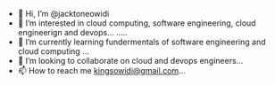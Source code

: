 - 👋 Hi, I’m @jacktoneowidi
- 👀 I’m interested in cloud computing, software engineering, cloud engineerign and devops... .....
- 🌱 I’m currently learning fundermentals of software engineering and cloud computing ...
- 💞️ I’m looking to collaborate on  cloud and devops engineers...
- 📫 How to reach me  kingsowidi@gmail.com...

<!---
jacktoneowidi/jacktoneowidi is a ✨ special ✨ repository because its `README.md` (this file) appears on your GitHub profile.
You can click the Preview link to take a look at your change
